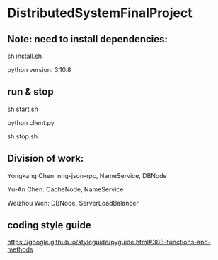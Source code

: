 # DistributedSystemFinalProject

## Note: need to install dependencies: 
sh install.sh

python version: 3.10.8

## run & stop
sh start.sh

python client.py

sh stop.sh

## Division of work: 
Yongkang Chen: nng-json-rpc, NameService, DBNode

Yu-An Chen: CacheNode, NameService

Weizhou Wen: DBNode, ServerLoadBalancer

## coding style guide
https://google.github.io/styleguide/pyguide.html#383-functions-and-methods
